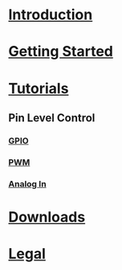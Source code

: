 # [Introduction](intro.md)

# [Getting Started](getting-started.md)

# [Tutorials](tutorials/intro.md)

## Pin Level Control
### [GPIO](tutorials/gpio.md)
### [PWM](tutorials/pwm.md)
### [Analog In](tutorials/analog-in.md)

# [Downloads](downloads.md)
# [Legal](../../hardware/legal.md)

